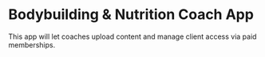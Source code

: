 # Bodybuilding & Nutrition Coach App
This app will let coaches upload content and manage client access via paid memberships.
